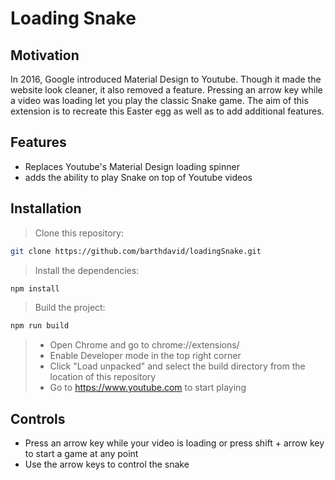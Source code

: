 # Loading Snake

## Motivation

In 2016, Google introduced Material Design to Youtube. Though it made the website look cleaner, it also removed a feature. Pressing an arrow key while a video was loading let you play the classic Snake game. The aim of this  extension is to recreate this Easter egg as well as to add additional features.

## Features

- Replaces Youtube's Material Design loading spinner
- adds the ability to play Snake on top of Youtube videos

## Installation

> Clone this repository:

``` bash
git clone https://github.com/barthdavid/loadingSnake.git
```

> Install the dependencies:

``` bash
npm install
```

> Build the project:

``` bash
npm run build
```

> - Open Chrome and go to chrome://extensions/
> - Enable Developer mode in the top right corner
> - Click "Load unpacked" and select the build directory from the location of this repository
> - Go to https://www.youtube.com to start playing

## Controls

- Press an arrow key while your video is loading or press shift + arrow key to start a game at any point
- Use the arrow keys to control the snake
